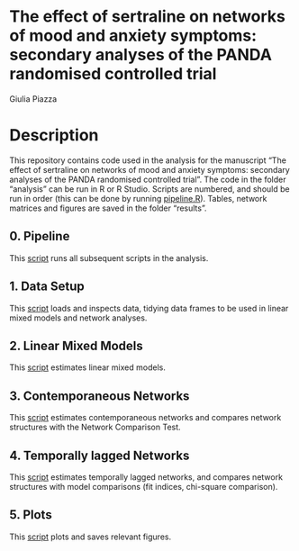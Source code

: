 The effect of sertraline on networks of mood and anxiety symptoms:
secondary analyses of the PANDA randomised controlled trial
================
Giulia Piazza

# Description

This repository contains code used in the analysis for the manuscript
“The effect of sertraline on networks of mood and anxiety symptoms:
secondary analyses of the PANDA randomised controlled trial”. The code
in the folder “analysis” can be run in R or R Studio. Scripts are
numbered, and should be run in order (this can be done by running
[pipeline.R](https://github.com/giuliapiazza18/PANDAnet-2/blob/main/analysis/0_pipeline.R)).
Tables, network matrices and figures are saved in the folder “results”.

## 0. Pipeline

This
[script](https://github.com/giuliapiazza18/PANDAnet-2/blob/main/analysis/0_pipeline.R)
runs all subsequent scripts in the analysis.

## 1. Data Setup

This
[script](https://github.com/giuliapiazza18/PANDAnet-2/blob/main/analysis/1_data_setup.R)
loads and inspects data, tidying data frames to be used in linear mixed
models and network analyses.

## 2. Linear Mixed Models

This
[script](https://github.com/giuliapiazza18/PANDAnet-2/blob/main/analysis/2_lmm.R)
estimates linear mixed models.

## 3. Contemporaneous Networks

This
[script](https://github.com/giuliapiazza18/PANDAnet-2/blob/main/analysis/3_contemporaneous_networks.R)
estimates contemporaneous networks and compares network structures with
the Network Comparison Test.

## 4. Temporally lagged Networks

This
[script](https://github.com/giuliapiazza18/PANDAnet-2/blob/main/analysis/4_temporally_lagged_networks.R)
estimates temporally lagged networks, and compares network structures
with model comparisons (fit indices, chi-square comparison).

## 5. Plots

This
[script](https://github.com/giuliapiazza18/PANDAnet-2/blob/main/analysis/5_plots.R)
plots and saves relevant figures.
